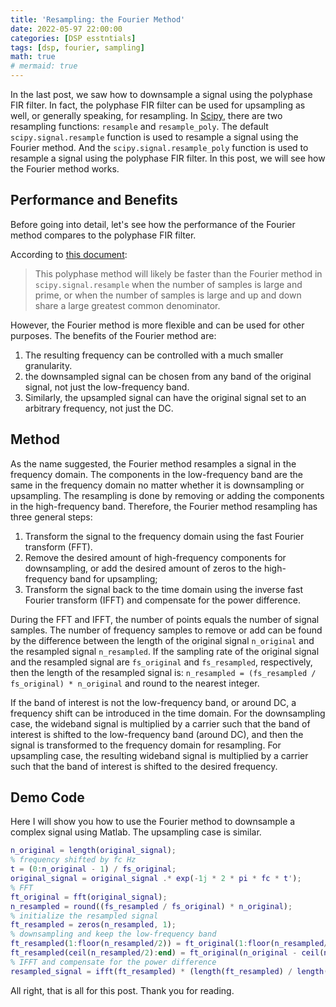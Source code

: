 ```yaml
---
title: 'Resampling: the Fourier Method'
date: 2022-05-97 22:00:00
categories: [DSP esstntials]
tags: [dsp, fourier, sampling]
math: true
# mermaid: true
---
```


In the last post, we saw how to downsample a signal using the polyphase FIR filter.
In fact, the polyphase FIR filter can be used for upsampling as well, or generally speaking, for resampling.
In [Scipy](https://scipy.org), there are two resampling functions: `resample` and `resample_poly`.
The default `scipy.signal.resample` function is used to resample a signal using the Fourier method.
And the `scipy.signal.resample_poly` function is used to resample a signal using the polyphase FIR filter.
In this post, we will see how the Fourier method works.

## Performance and Benefits

Before going into detail, let's see how the performance of the Fourier method compares to the polyphase FIR filter.

According to [this document](https://docs.scipy.org/doc/scipy/reference/generated/scipy.signal.resample_poly.html#scipy.signal.resample_poly):
> This polyphase method will likely be faster than the Fourier method in `scipy.signal.resample` when the number of samples is large and prime, or when the number of samples is large and up and down share a large greatest common denominator.

However, the Fourier method is more flexible and can be used for other purposes.
The benefits of the Fourier method are:

1. The resulting frequency can be controlled with a much smaller granularity.
2. the downsampled signal can be chosen from any band of the original signal, not just the low-frequency band.
3. Similarly, the upsampled signal can have the original signal set to an arbitrary frequency, not just the DC.  

## Method

As the name suggested, the Fourier method resamples a signal in the frequency domain.
The components in the low-frequency band are the same in the frequency domain no matter whether it is downsampling or upsampling.
The resampling is done by removing or adding the components in the high-frequency band.
Therefore, the Fourier method resampling has three general steps:

1. Transform the signal to the frequency domain using the fast Fourier transform (FFT).
2. Remove the desired amount of high-frequency components for downsampling, or add the desired amount of zeros to the high-frequency band for upsampling;
3. Transform the signal back to the time domain using the inverse fast Fourier transform (IFFT) and compensate for the power difference.

During the FFT and IFFT, the number of points equals the number of signal samples.
The number of frequency samples to remove or add can be found by the difference between the length of the original signal `n_original` and the resampled signal `n_resampled`.
If the sampling rate of the original signal and the resampled signal are `fs_original` and `fs_resampled`, respectively, then the length of the resampled signal is: `n_resampled = (fs_resampled / fs_original) * n_original` and round to the nearest integer.

If the band of interest is not the low-frequency band, or around DC, a frequency shift can be introduced in the time domain.
For the downsampling case, the wideband signal is multiplied by a carrier such that the band of interest is shifted to the low-frequency band (around DC), and then the signal is transformed to the frequency domain for resampling.
For upsampling case, the resulting wideband signal is multiplied by a carrier such that the band of interest is shifted to the desired frequency.

## Demo Code

Here I will show you how to use the Fourier method to downsample a complex signal using Matlab.
The upsampling case is similar.

```matlab
n_original = length(original_signal);
% frequency shifted by fc Hz
t = (0:n_original - 1) / fs_original;
original_signal = original_signal .* exp(-1j * 2 * pi * fc * t');
% FFT
ft_original = fft(original_signal);
n_resampled = round((fs_resampled / fs_original) * n_original);
% initialize the resampled signal
ft_resampled = zeros(n_resampled, 1);
% downsampling and keep the low-frequency band
ft_resampled(1:floor(n_resampled/2)) = ft_original(1:floor(n_resampled/2));
ft_resampled(ceil(n_resampled/2):end) = ft_original(n_original - ceil(n_resampled/2) + 1:n_original);
% IFFT and compensate for the power difference
resampled_signal = ifft(ft_resampled) * (length(ft_resampled) / length(original_signal));
```

All right, that is all for this post. Thank you for reading.
